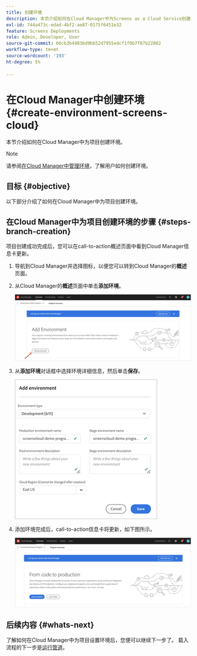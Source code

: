 ```yaml
---
title: 创建环境
description: 本页介绍如何在Cloud Manager中为Screens as a Cloud Service创建环境。
exl-id: 744a473c-edad-4bf2-ae87-0175f6451e32
feature: Screens Deployments
role: Admin, Developer, User
source-git-commit: 66cb3b49836d9bb52d7955edcf1f0b7f87b22802
workflow-type: tm+mt
source-wordcount: '193'
ht-degree: 5%

---
```


# 在Cloud Manager中创建环境 {#create-environment-screens-cloud}

本节介绍如何在Cloud Manager中为项目创建环境。

>[!NOTE]
>请参阅[在Cloud Manager中管理环境](https://experienceleague.adobe.com/docs/experience-manager-cloud-service/content/implementing/using-cloud-manager/manage-environments.html)，了解用户如何创建环境。

## 目标 {#objective}

以下部分介绍了如何在Cloud Manager中为项目创建环境。

## 在Cloud Manager中为项目创建环境的步骤 {#steps-branch-creation}

项目创建成功完成后，您可以在call-to-action概述页面中看到Cloud Manager信息卡更新。

1. 导航到Cloud Manager并选择图标，以便您可以转到Cloud Manager的&#x200B;**概述**&#x200B;页面。

1. 从Cloud Manager的&#x200B;**概述**&#x200B;页面中单击&#x200B;**添加环境**。

   ![图像](/help/screens-cloud/assets/onboarding/add-environ1.png)

1. 从&#x200B;**添加环境**&#x200B;对话框中选择环境详细信息，然后单击&#x200B;**保存**。

   ![图像](/help/screens-cloud/assets/onboarding/add-environ2.png)

1. 添加环境完成后，call-to-action信息卡将更新，如下图所示。

   ![图像](/help/screens-cloud/assets/onboarding/add-environ3a.png)

## 后续内容 {#whats-next}

了解如何在Cloud Manager中为项目设置环境后，您便可以继续下一步了。 载入流程的下一步是[运行管道](/help/screens-cloud/onboarding-screens-cloud/running-a-pipeline.md)。
